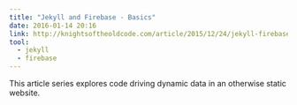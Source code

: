 ```yaml
---
title: "Jekyll and Firebase - Basics"
date: 2016-01-14 20:16
link: http://knightsoftheoldcode.com/article/2015/12/24/jekyll-firebase-basics/
tool:
  - jekyll
  - firebase
---
```

This article series explores code driving dynamic data in an otherwise static website.
